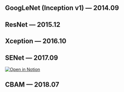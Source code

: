 ## GoogLeNet (Inception v1) — 2014.09

## ResNet — 2015.12

## Xception — 2016.10

## SENet — 2017.09
[![Open in Notion](https://img.shields.io/badge/Open%20in-Notion-black?logo=notion&logoColor=white)](https://www.notion.so/SENet-278ccff627fb80a8989ec89fb6edc4f2)

## CBAM — 2018.07
